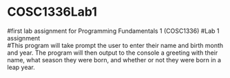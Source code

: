 # COSC1336Lab1
#first lab assignment for Programming Fundamentals 1 (COSC1336)
#Lab 1 assignment             
#This program will take prompt the user to enter their name and birth month and year. The program will then output to the console a greeting with their name, what season they were born, and whether or not they were born in a leap year.
